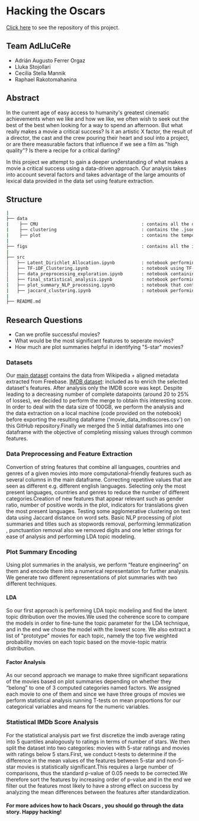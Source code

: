 # Hacking the Oscars


[Click here](https://github.com/epfl-ada/ada-2022-project-adlucere2022) to see the repository of this project.
## Team AdLluCeRe

* Adrián Augusto Ferrer Orgaz
* Lluka Stojollari
* Cecilia Stella Mannik
* Raphael Rakotomahanina

## Abstract

In the current age of easy access to humanity's greatest cinematic achievements when we like and how we like, we often wish to seek out the best of the best when looking for a way to spend an afternoon. But what really makes a movie a critical success? Is it an artistic X factor, the result of a director, the cast and the crew pouring their heart and soul into a project, or are there measurable factors that influence if we see a film as "high quality"? Is there a recipe for a critical darling?

In this project we attempt to gain a deeper understanding of what makes a movie a critical success using a data-driven approach. Our analysis takes into account several factors and takes advantage of the large amounts of lexical data provided in the data set using feature extraction.
## Structure 

```bash
|
├── data
|    ├── CMU                                       : contains all the dataset required for this project.
|    ├── clustering                                : contains the .json files from the kmeans and dbscan clustering.
|    ├── plot                                      : contains the temporary saved dataset after preproccesing.
|
├── figs                                           : contains all the images that are used in the data story .
|
├── src
│   ├── Latent_Dirichlet_Allocation.ipynb          : notebook performing LDA analysis finding latent topics.
│   ├── TF-iDF_Clustering.ipynb                    : notebook using TF-IDF matrix on summaries for clustering purposes.
│   ├── data_preprocessing_exploration.ipynb       : notebook containing our preprocessing phase on the merged data.
│   ├── final_statistical_analysis.ipynb           : notebook performing statistical analysis on different features for different quantiles.
|   ├── plot_summary_NLP_processing.ipynb          : notebook that contains NLP processing on plot summaries for each movie.
|   ├── jaccard_clustering.ipynb                   : notebook performing the jaccard approach for clustering purposes over the plot summaries.
|
├── README.md
```
## Research Questions

* Can we profile successful movies?
* What would be the most significant features to seperate movies? 
* How much are plot summaries helpful in identifying "5-star" movies?

### Datasets
Our [main dataset](http://www.cs.cmu.edu/~ark/personas/) contains the data from Wikipedia + aligned metadata extracted from Freebase.
[IMDB dataset](https://www.imdb.com/interfaces/): included as to enrich the selected dataset's features. After analysis only the IMDB score was kept. Despite leading to a decreasing number of complete datapoints (around 20 to 25% of losses), we decided to perform the merge to obtain this interesting score. In order to deal with the data size of 100GB, we perform the analysis and the data extraction on a local machine (code provided on the notebook) before exporting the resulting dataframe ('movie_data_imdbscores.csv') on this GitHub repository.Finally we merged the 5 initial dataframes into one dataframe with the objective of completing missing values through common features.

### Data Preprocessing and Feature Extraction

Convertion of string features that combine all languages, countries and genres of a given movies into more computational-friendly features such as several columns in the main dataframe. Correcting repetitive values that are seen as different e.g. different english languages. Selecting only the most present languages, countries and genres to reduce the number of different categories.Creation of new features that appear relevant such as gender ratio, number of positive words in the plot, indicators for translations given the most present languages. Testing some agglomerative clustering on text data using Jaccard distance on word sets.  Basic NLP processing of plot summaries and titles such as stopwords removal, performing lemmatization , punctuantion removal also we removed digits and one letter strings for ease of analysis and performing LDA topic modeling.

### Plot Summary Encoding
Using plot summaries in the analysis, we perform “feature engineering” on them and encode them into a numerical representation for further analysis.
We generate two different representations of plot summaries with two different techniques.

#### LDA
So our first approach is performing LDA topic modeling and find the latent topic ditribution over the movies.We used the coherence score to compare the models in order to fine-tune the topic parameter for the LDA technique, and in the end we chose the model with the lowest score. We also extract a list of "prototype" movies for each topic, namely the top five weighted probability movies on each topic based on the movie-topic matrix distribution.

#### Factor Analysis
As our second approach we manage to make three significant separations of the movies based on plot summaries depending on whether they “belong” to one of 3 computed categories named factors. We assigned each movie to one of them and since we have three groups of movies we perform statistical analysis running T-tests on mean proportions for our categorical variables and means for the numeric variables.

### Statistical IMDb Score Analysis
For the statistical analysis part we first discretize the imdb average rating into 5 quantiles analogously to ratings in terms of number of stars. We then split the dataset into two categories: movies with 5-star ratings and movies with ratings below 5 stars.First, we conduct t-tests to determine if the difference in the mean values of the features between 5-star and non-5-star movies is statistically significant.This requires a large number of comparisons, thus the standard p-value of 0.05 needs to be corrected.We therefore sort the features by increasing order of p-value and in the end we filter out the features most likely to have a strong effect on success by analyzing the mean differences between the features after standardization.


#### For more advices how to hack Oscars , you should go through the data story. Happy hacking!


